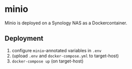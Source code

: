 # minio

Minio is deployed on a Synology NAS as a Dockercontainer.

## Deployment

1. configure `minio`-annotated variables in `.env`
2. (upload `.env` and `docker-compose.yml` to target-host)
3. `docker-compose up` (on target-host)